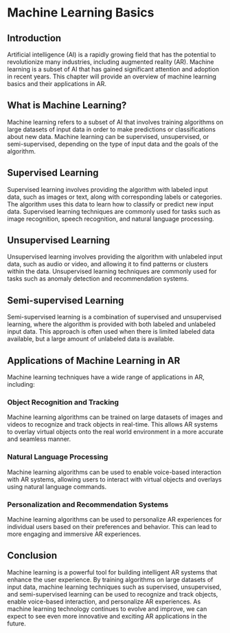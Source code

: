 Machine Learning Basics
==========================================================================

Introduction
------------

Artificial intelligence (AI) is a rapidly growing field that has the potential to revolutionize many industries, including augmented reality (AR). Machine learning is a subset of AI that has gained significant attention and adoption in recent years. This chapter will provide an overview of machine learning basics and their applications in AR.

What is Machine Learning?
-------------------------

Machine learning refers to a subset of AI that involves training algorithms on large datasets of input data in order to make predictions or classifications about new data. Machine learning can be supervised, unsupervised, or semi-supervised, depending on the type of input data and the goals of the algorithm.

Supervised Learning
-------------------

Supervised learning involves providing the algorithm with labeled input data, such as images or text, along with corresponding labels or categories. The algorithm uses this data to learn how to classify or predict new input data. Supervised learning techniques are commonly used for tasks such as image recognition, speech recognition, and natural language processing.

Unsupervised Learning
---------------------

Unsupervised learning involves providing the algorithm with unlabeled input data, such as audio or video, and allowing it to find patterns or clusters within the data. Unsupervised learning techniques are commonly used for tasks such as anomaly detection and recommendation systems.

Semi-supervised Learning
------------------------

Semi-supervised learning is a combination of supervised and unsupervised learning, where the algorithm is provided with both labeled and unlabeled input data. This approach is often used when there is limited labeled data available, but a large amount of unlabeled data is available.

Applications of Machine Learning in AR
--------------------------------------

Machine learning techniques have a wide range of applications in AR, including:

### Object Recognition and Tracking

Machine learning algorithms can be trained on large datasets of images and videos to recognize and track objects in real-time. This allows AR systems to overlay virtual objects onto the real world environment in a more accurate and seamless manner.

### Natural Language Processing

Machine learning algorithms can be used to enable voice-based interaction with AR systems, allowing users to interact with virtual objects and overlays using natural language commands.

### Personalization and Recommendation Systems

Machine learning algorithms can be used to personalize AR experiences for individual users based on their preferences and behavior. This can lead to more engaging and immersive AR experiences.

Conclusion
----------

Machine learning is a powerful tool for building intelligent AR systems that enhance the user experience. By training algorithms on large datasets of input data, machine learning techniques such as supervised, unsupervised, and semi-supervised learning can be used to recognize and track objects, enable voice-based interaction, and personalize AR experiences. As machine learning technology continues to evolve and improve, we can expect to see even more innovative and exciting AR applications in the future.
